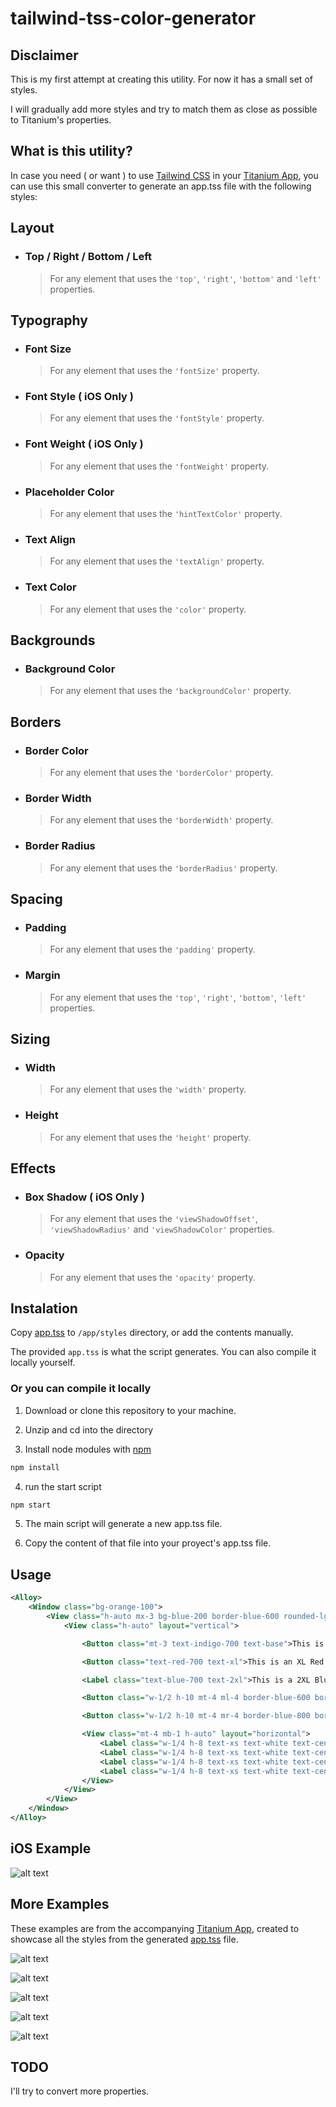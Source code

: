 # tailwind-tss-color-generator

## Disclaimer
This is my first attempt at creating this utility. For now it has a small set of styles.

I will gradually add more styles and try to match them as close as possible to Titanium's properties.

## What is this utility?
In case you need ( or want ) to use [Tailwind CSS](https://tailwindcss.com/) in your [Titanium App](https://www.appcelerator.com/mobile-app-development-products/), you can use this small converter to generate an app.tss file with the following styles:

## Layout
- ### Top / Right / Bottom / Left
	> For any element that uses the `'top'`, `'right'`, `'bottom'` and `'left'` properties.

## Typography
- ### Font Size
	> For any element that uses the `'fontSize'` property.

- ### Font Style ( iOS Only )
	> For any element that uses the `'fontStyle'` property.

- ### Font Weight ( iOS Only )
	> For any element that uses the `'fontWeight'` property.

- ### Placeholder Color
	> For any element that uses the `'hintTextColor'` property.

- ### Text Align
	> For any element that uses the `'textAlign'` property.

- ### Text Color
	> For any element that uses the `'color'` property.

## Backgrounds
- ### Background Color
	> For any element that uses the `'backgroundColor'` property.

## Borders
- ### Border Color
	> For any element that uses the `'borderColor'` property.

- ### Border Width
	> For any element that uses the `'borderWidth'` property.

- ### Border Radius
	> For any element that uses the `'borderRadius'` property.

## Spacing
- ### Padding
	> For any element that uses the `'padding'` property.

- ### Margin
	> For any element that uses the `'top'`, `'right'`, `'bottom'`, `'left'` properties.

## Sizing
- ### Width
	> For any element that uses the `'width'` property.

- ### Height
	> For any element that uses the `'height'` property.

## Effects
- ### Box Shadow ( iOS Only )
	> For any element that uses the `'viewShadowOffset'`, `'viewShadowRadius'` and `'viewShadowColor'` properties.

- ### Opacity
	> For any element that uses the `'opacity'` property.

## Instalation
Copy [app.tss](https://github.com/macCesar/tailwind-tss-color-generator/blob/master/app.tss) to `/app/styles` directory, or add the contents manually.

The provided `app.tss` is what the script generates. You can also compile it locally yourself.

### Or you can compile it locally

1. Download or clone this repository to your machine.

2. Unzip and cd into the directory

3. Install node modules with [npm](https://docs.npmjs.com/getting-started/what-is-npm)
```bash
npm install
```

4. run the start script
```bash
npm start
```

5. The main script will generate a new app.tss file.

6. Copy the content of that file into your proyect's app.tss file.

## Usage
```xml
<Alloy>
    <Window class="bg-orange-100">
        <View class="h-auto mx-3 bg-blue-200 border-blue-600 rounded-lg border-4">
            <View class="h-auto" layout="vertical">

                <Button class="mt-3 text-indigo-700 text-base">This is an Indigo Button</Button>

                <Button class="text-red-700 text-xl">This is an XL Red Button</Button>

                <Label class="text-blue-700 text-2xl">This is a 2XL Blue Label</Label>

                <Button class="w-1/2 h-10 mt-4 ml-4 border-blue-600 border-2 bg-blue-500 text-base text-white rounded-lg">ML-4 Button</Button>

                <Button class="w-1/2 h-10 mt-4 mr-4 border-blue-800 border-2 bg-blue-700 text-base text-white rounded-lg">MR-4 Button</Button>

                <View class="mt-4 mb-1 h-auto" layout="horizontal">
                    <Label class="w-1/4 h-8 text-xs text-white text-center bg-blue-900 opacity-25">opacity-25</Label>
                    <Label class="w-1/4 h-8 text-xs text-white text-center bg-blue-900 opacity-50">opacity-50</Label>
                    <Label class="w-1/4 h-8 text-xs text-white text-center bg-blue-900 opacity-75">opacity-75</Label>
                    <Label class="w-1/4 h-8 text-xs text-white text-center bg-blue-900 opacity-100">opacity-100</Label>
                </View>
            </View>
        </View>
    </Window>
</Alloy>
```

## iOS Example
![alt text](images/widths-heights.png "iOS Screen")

## More Examples
These examples are from the accompanying [Titanium App](https://github.com/macCesar/tailwind.tss-sample-app), created to showcase all the styles from the generated [app.tss](https://github.com/macCesar/tailwind-tss-color-generator/blob/master/app.tss) file.

![alt text](images/customer-support.png "iOS Screen - Customer Support")

![alt text](images/private-villa.png "iOS Screen - Private Villa")

![alt text](images/card-content.png "iOS Screen - Card Content")

![alt text](images/projects.png "iOS Screen - Projects")

![alt text](images/detached-house.png "iOS Screen - Detached House")

## TODO
I'll try to convert more properties.
